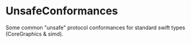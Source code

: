 # UnsafeConformances

Some common "unsafe" protocol conformances for standard swift types (CoreGraphics & simd).
